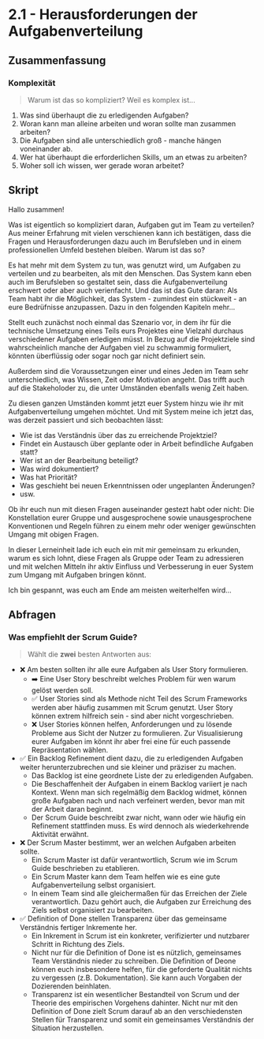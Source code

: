 # 2.1 - Herausforderungen der Aufgabenverteilung

## Zusammenfassung

### Komplexität

> Warum ist das so kompliziert? Weil es komplex ist...

1. Was sind überhaupt die zu erledigenden Aufgaben?
2. Woran kann man alleine arbeiten und woran sollte man zusammen arbeiten?
3. Die Aufgaben sind alle unterschiedlich groß - manche hängen voneinander ab.
4. Wer hat überhaupt die erforderlichen Skills, um an etwas zu arbeiten?
5. Woher soll ich wissen, wer gerade woran arbeitet?

## Skript

Hallo zusammen!

Was ist eigentlich so kompliziert daran, Aufgaben gut im Team zu verteilen? Aus meiner Erfahrung mit vielen verschienen kann ich bestätigen, dass die Fragen und Herausforderungen dazu auch im Berufsleben und in einem professionellen Umfeld bestehen bleiben. Warum ist das so?

Es hat mehr mit dem System zu tun, was genutzt wird, um Aufgaben zu verteilen und zu bearbeiten, als mit den Menschen. Das System kann eben auch im Berufsleben so gestaltet sein, dass die Aufgabenverteilung erschwert oder aber auch verienfacht. Und das ist das Gute daran: Als Team habt ihr die Möglichkeit, das System - zumindest ein stückweit - an eure Bedrüfnisse anzupassen. Dazu in den folgenden Kapiteln mehr...

Stellt euch zunächst noch einmal das Szenario vor, in dem ihr für die technische Umsetzung eines Teils eurs Projektes eine Vielzahl durchaus verschiedener Aufgaben erledigen müsst. In Bezug auf die Projektziele sind wahrscheinlich manche der Aufgaben viel zu schwammig formuliert, könnten überflüssig oder sogar noch gar nicht definiert sein.

Außerdem sind die Voraussetzungen einer und eines Jeden im Team sehr unterschiedlich, was Wissen, Zeit oder Motivation angeht. Das trifft auch auf die Stakeholoder zu, die unter Umständen ebenfalls wenig Zeit haben.

Zu diesen ganzen Umständen kommt jetzt euer System hinzu wie ihr mit Aufgabenverteilung umgehen möchtet. Und mit System meine ich jetzt das, was derzeit passiert und sich beobachten lässt:

- Wie ist das Verständnis über das zu erreichende Projektziel?
- Findet ein Austausch über geplante oder in Arbeit befindliche Aufgaben statt?
- Wer ist an der Bearbeitung beteiligt?
- Was wird dokumentiert?
- Was hat Priorität?
- Was geschieht bei neuen Erkenntnissen oder ungeplanten Änderungen?
- usw.

Ob ihr euch nun mit diesen Fragen auseinander gestezt habt oder nicht: Die Konstellation eurer Gruppe und ausgesprochene sowie unausgesprochene Konventionen und Regeln führen zu einem mehr oder weniger gewünschten Umgang mit obigen Fragen.

In dieser Lerneinheit lade ich euch ein mit mir gemeinsam zu erkunden, warum es sich lohnt, diese Fragen als Gruppe oder Team zu adressieren und mit welchen Mitteln ihr aktiv Einfluss und Verbesserung in euer System zum Umgang mit Aufgaben bringen könnt.

Ich bin gespannt, was euch am Ende am meisten weiterhelfen wird...

## Abfragen

### Was empfiehlt der Scrum Guide?

> Wählt die **zwei** besten Antworten aus:

- ❌ Am besten sollten ihr alle eure Aufgaben als User Story formulieren.
  - ➡️ Eine User Story beschreibt welches Problem für wen warum gelöst werden soll.
  - ✅ User Stories sind als Methode nicht Teil des Scrum Frameworks werden aber häufig zusammen mit Scrum genutzt. User Story können extrem hilfreich sein - sind aber nicht vorgeschrieben.
  - ❌ User Stories können helfen, Anforderungen und zu lösende Probleme aus Sicht der Nutzer zu formulieren. Zur Visualisierung eurer Aufgaben im könnt ihr aber frei eine für euch passende Repräsentation wählen.
- ✅ Ein Backlog Refinement dient dazu, die zu erledigenden Aufgaben weiter herunterzubrechen und sie kleiner und präziser zu machen.
  - Das Backlog ist eine geordnete Liste der zu erledigenden Aufgaben.
  - Die Beschaffenheit der Aufgaben in einem Backlog variiert je nach Kontext. Wenn man sich regelmäßig dem Backlog widmet, können große Aufgaben nach und nach verfeinert werden, bevor man mit der Arbeit daran beginnt.
  - Der Scrum Guide beschreibt zwar nicht, wann oder wie häufig ein Refinement stattfinden muss. Es wird dennoch als wiederkehrende Aktivität erwähnt.
- ❌ Der Scrum Master bestimmt, wer an welchen Aufgaben arbeiten sollte.
  - Ein Scrum Master ist dafür verantwortlich, Scrum wie im Scrum Guide beschrieben zu etablieren.
  - Ein Scrum Master kann dem Team helfen wie es eine gute Aufgabenverteilung selbst organisiert.
  - In einem Team sind alle gleichermaßen für das Erreichen der Ziele verantwortlich. Dazu gehört auch, die Aufgaben zur Erreichung des Ziels selbst organisiert zu bearbeiten.
- ✅ Definition of Done stellen Transparenz über das gemeinsame Verständnis fertiger Inkremente her.
  - Ein Inkrement in Scrum ist ein konkreter, verifizierter und nutzbarer Schritt in Richtung des Ziels.
  - Nicht nur für die Definition of Done ist es nützlich, gemeinsames Team Verständnis nieder zu schreiben. Die Definition of Deone können euch insbesondere helfen, für die geforderte Qualität nichts zu vergessen (z.B. Dokumentation). Sie kann auch Vorgaben der Dozierenden beinhlaten.
  - Transparenz ist ein wesentlicher Bestandteil von Scrum und der Theorie des empirischen Vorgehens dahinter. Nicht nur mit den Definition of Done zielt Scrum darauf ab an den verschiedensten Stellen für Transparenz und somit ein gemeinsames Verständnis der Situation herzustellen.
